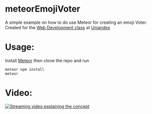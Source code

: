 # meteorEmojiVoter

A simple example on how to do use Meteor for creating an emoji Voter. Created for the [Web Development class](http://johnguerra.co/classes/webDevelopment_spring_2018/) at [Uniandes](https://sistemas.uniandes.edu.co/es/)

# Usage:

Install [Meteor](https://www.meteor.com/install) then clone the repo and run

```
meteor npm install
meteor
```

# Video:


[![Streaming video explaining the concept](https://img.youtube.com/vi/CtbjJdSGKrA/0.jpg)](https://www.youtube.com/watch?v=CtbjJdSGKrA)
